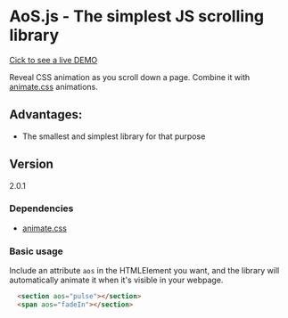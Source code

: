 # AoS.js - The simplest JS scrolling library

[Cick to see a live DEMO](https://buzinas.github.io/animateonscroll)

Reveal CSS animation as you scroll down a page. Combine it with [animate.css](https://github.com/daneden/animate.css) animations.

## Advantages:
- The smallest and simplest library for that purpose

## Version

2.0.1

### Dependencies
- [animate.css](https://github.com/daneden/animate.css)

### Basic usage

Include an attribute `aos` in the HTMLElement you want, and the library will automatically animate it when it's visible in your webpage.

```html
  <section aos="pulse"></section>
  <span aos="fadeIn"></section>
```
